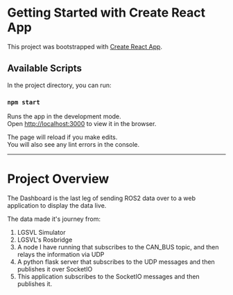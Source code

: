 # Getting Started with Create React App

This project was bootstrapped with [Create React App](https://github.com/facebook/create-react-app).

## Available Scripts

In the project directory, you can run:

### `npm start`

Runs the app in the development mode.\
Open [http://localhost:3000](http://localhost:3000) to view it in the browser.

The page will reload if you make edits.\
You will also see any lint errors in the console.

--------------------------------------------------------------------------------------------------------------------------------

# Project Overview

The Dashboard is the last leg of sending ROS2 data over to a web application to display the data live. 

The data made it's journey from:

1. LGSVL Simulator
2. LGSVL's Rosbridge
3. A node I have running that subscribes to the CAN_BUS topic, and then relays the information via UDP
4. A python flask server that subscribes to the UDP messages and then publishes it over SocketIO
5. This application subscribes to the SocketIO messages and then publishes it. 
